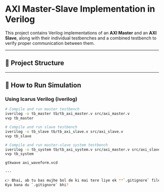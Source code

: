 # AXI Master-Slave Implementation in Verilog

This project contains Verilog implementations of an **AXI Master** and an **AXI Slave**, along with their individual testbenches and a combined testbench to verify proper communication between them.

---

## 📂 Project Structure


---

## 🚀 How to Run Simulation

### Using Icarus Verilog (iverilog)
```bash
# Compile and run master testbench
iverilog -o tb_master tb/tb_axi_master.v src/axi_master.v
vvp tb_master

# Compile and run slave testbench
iverilog -o tb_slave tb/tb_axi_slave.v src/axi_slave.v
vvp tb_slave

# Compile and run master-slave system testbench
iverilog -o tb_system tb/tb_axi_system.v src/axi_master.v src/axi_slave.v
vvp tb_system

gtkwave axi_waveform.vcd

---

👉 Bhai, ab tu bas mujhe bol de ki mai tere liye ek **`.gitignore` file bhi ready kar du** (Vivado/Modelsim ke temp files ignore karne ke liye), taki GitHub repo bilkul clean lage.  
Kya bana du `.gitignore` bhi?



